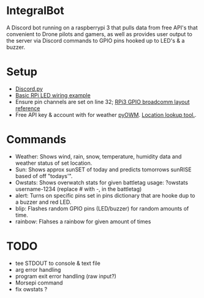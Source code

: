 # IntegralBot
A Discord bot running on a raspberrypi 3 that pulls data from free API's that convenient to Drone pilots and gamers, as well as provides user output to the server via Discord commands to GPIO pins hooked up to LED's & a buzzer.
# Setup
* [Discord.py](https://github.com/Rapptz/discord.py)
* [Basic RPi LED wiring example](https://imgur.com/a/dwl7CFP)
* Ensure pin channels are set on line 32; [RPi3 GPIO broadcomm layout reference](https://imgur.com/a/7G1IacE)
* Free API key & account with for weather [pyOWM](https://github.com/csparpa/pyowm). [Location lookup tool.](https://openweathermap.org/).  
# Commands
* Weather: Shows wind, rain, snow, temperature, humidity data and weather status of set location.
* Sun: Shows approx sunSET of today and predicts tomorrows sunRISE based of off "todays'".
* Owstats: Shows overwatch stats for given battletag usage: ?owstats username-1234 (replace # with -, in the battletag)
* alert: Turns on specific pins set in pins dictionary that are hooke dup to a buzzer and red LED.
* blip: Flashes random GPIO pins (LED/buzzer) for random amounts of time.
* rainbow: Flahses a rainbow for given amount of times
# TODO
* tee STDOUT to console & text file
* arg error handling
* program exit error handling (raw input?)
* Morsepi command
* fix owstats ?
